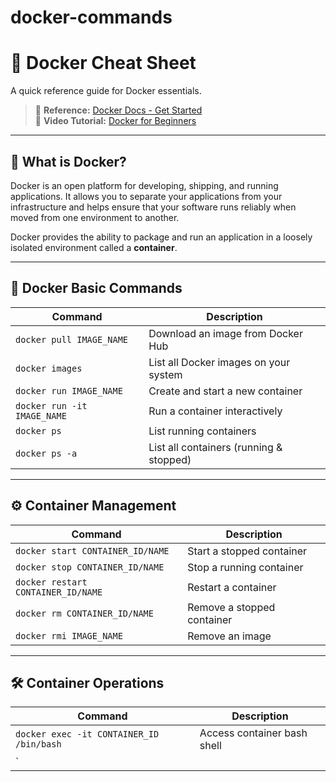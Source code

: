 # docker-commands

# 🐳 Docker Cheat Sheet

A quick reference guide for Docker essentials.  
> 📘 **Reference:** [Docker Docs - Get Started](https://docs.docker.com/get-started/docker-overview/)  
> 🎥 **Video Tutorial:** [Docker for Beginners](https://www.youtube.com/watch?v=X3Wtjwu0vBI&t=1324s)

---

## 📌 What is Docker?

Docker is an open platform for developing, shipping, and running applications. It allows you to separate your applications from your infrastructure and helps ensure that your software runs reliably when moved from one environment to another.

Docker provides the ability to package and run an application in a loosely isolated environment called a **container**.

---

## 🧰 Docker Basic Commands

| Command | Description |
|--------|-------------|
| `docker pull IMAGE_NAME` | Download an image from Docker Hub |
| `docker images` | List all Docker images on your system |
| `docker run IMAGE_NAME` | Create and start a new container |
| `docker run -it IMAGE_NAME` | Run a container interactively |
| `docker ps` | List running containers |
| `docker ps -a` | List all containers (running & stopped) |

---

## ⚙️ Container Management

| Command | Description |
|--------|-------------|
| `docker start CONTAINER_ID/NAME` | Start a stopped container |
| `docker stop CONTAINER_ID/NAME` | Stop a running container |
| `docker restart CONTAINER_ID/NAME` | Restart a container |
| `docker rm CONTAINER_ID/NAME` | Remove a stopped container |
| `docker rmi IMAGE_NAME` | Remove an image |

---

## 🛠️ Container Operations

| Command | Description |
|--------|-------------|
| `docker exec -it CONTAINER_ID /bin/bash` | Access container bash shell |
| `
